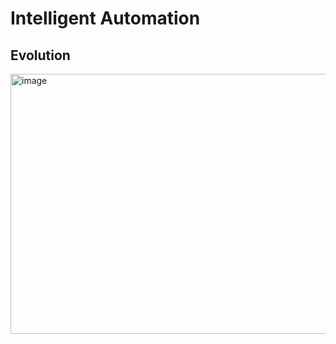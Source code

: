 # Intelligent Automation


## Evolution

<img width="1198" height="416" alt="image" src="https://github.com/user-attachments/assets/ef952e67-2447-4a44-accf-a23e3a3863a4" />


